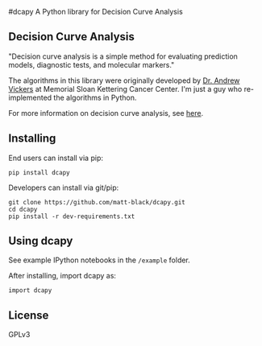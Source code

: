 #dcapy
A Python library for Decision Curve Analysis

## Decision Curve Analysis

"Decision curve analysis is a simple method for evaluating prediction models, diagnostic tests, and molecular markers."

The algorithms in this library were originally developed by [Dr. Andrew Vickers](http://www.mskcc.org/research/epidemiology-biostatistics/health-outcomes/staff/andrew-vickers) at Memorial Sloan Kettering Cancer Center. 
I'm just a guy who re-implemented the algorithms in Python. 

For more information on decision curve analysis, see [here](http://www.mskcc.org/research/epidemiology-biostatistics/health-outcomes/decision-curve-analysis-0). 

## Installing

End users can install via pip:

	pip install dcapy

Developers can install via git/pip:

	git clone https://github.com/matt-black/dcapy.git
	cd dcapy
	pip install -r dev-requirements.txt

## Using dcapy

See example IPython notebooks in the `/example` folder. 

After installing, import dcapy as:

	import dcapy

## License

GPLv3